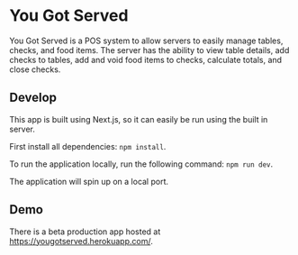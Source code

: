 # You Got Served

You Got Served is a POS system to allow servers to easily manage tables, checks, and food items.  The server has the ability to view table details, add checks to tables, add and void food items to checks, calculate totals, and close checks.

## Develop
This app is built using Next.js, so it can easily be run using the built in server.

First install all dependencies: `npm install`.

To run the application locally, run the following command: `npm run dev`.

The application will spin up on a local port.

## Demo
There is a beta production app hosted at https://yougotserved.herokuapp.com/.
